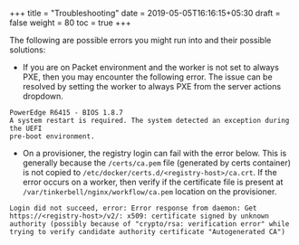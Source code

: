 +++
title = "Troubleshooting"
date = 2019-05-05T16:16:15+05:30
draft = false
weight = 80
toc = true
+++

The following are possible errors you might run into and their possible solutions:

 - If you are on Packet environment and the worker is not set to always PXE, then you may encounter the following error.
The issue can be resolved by setting the worker to always PXE from the server actions dropdown.
```
PowerEdge R6415 - BIOS 1.8.7
A system restart is required. The system detected an exception during the UEFI
pre-boot environment.
```

 - On a provisioner, the registry login can fail with the error below.
This is generally because the `/certs/ca.pem` file (generated by certs container) is not copied to `/etc/docker/certs.d/<registry-host>/ca.crt`.
If the error occurs on a worker, then verify if the certificate file is present at `/var/tinkerbell/nginx/workflow/ca.pem` location on the provisioner.
```
Login did not succeed, error: Error response from daemon: Get https://<registry-host>/v2/: x509: certificate signed by unknown authority (possibly because of "crypto/rsa: verification error" while trying to verify candidate authority certificate "Autogenerated CA")
```
